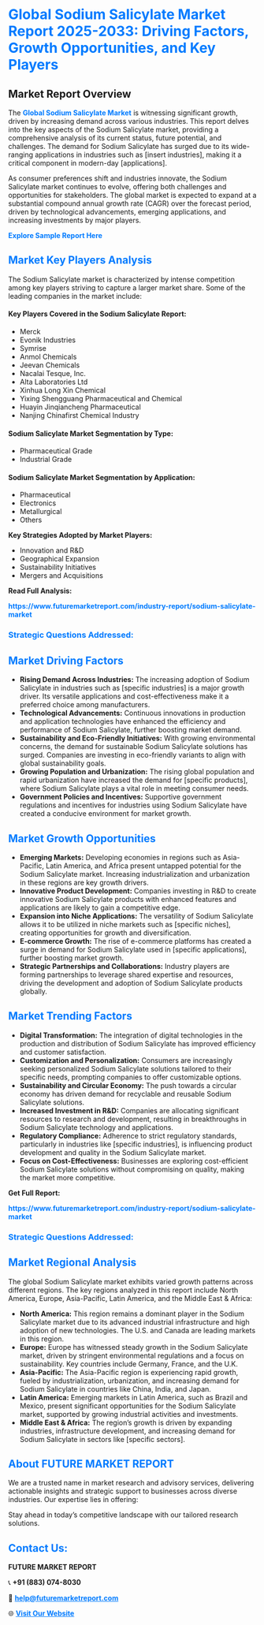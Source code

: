 <h1 style="color: #007BFF;">Global Sodium Salicylate Market Report 2025-2033: Driving Factors, Growth Opportunities, and Key Players</h1>

<section id="overview">
<h2>Market Report Overview</h2>
<p>The <a href="https://www.futuremarketreport.com/industry-report/sodium-salicylate-market" style="color: #007BFF; text-decoration: none;"><strong>Global Sodium Salicylate Market</strong></a> is witnessing significant growth, driven by increasing demand across various industries. This report delves into the key aspects of the Sodium Salicylate market, providing a comprehensive analysis of its current status, future potential, and challenges. The demand for Sodium Salicylate has surged due to its wide-ranging applications in industries such as [insert industries], making it a critical component in modern-day [applications].</p>
<p>As consumer preferences shift and industries innovate, the Sodium Salicylate market continues to evolve, offering both challenges and opportunities for stakeholders. The global market is expected to expand at a substantial compound annual growth rate (CAGR) over the forecast period, driven by technological advancements, emerging applications, and increasing investments by major players.</p>
</section>

<section id="overview">
<p><a href="https://www.futuremarketreport.com/request-sample/reportId=60387" style="color: #007BFF; text-decoration: none;"><strong>Explore Sample Report Here</strong></a></p>
</section>

<section id="key-players">
<h2 style="color: #007BFF;">Market Key Players Analysis</h2>
<p>The Sodium Salicylate market is characterized by intense competition among key players striving to capture a larger market share. Some of the leading companies in the market include:</p>
<h4>Key Players Covered in the Sodium Salicylate Report:</h4>
<ul><li>Merck</li><li>Evonik Industries</li><li>Symrise</li><li>Anmol Chemicals</li><li>Jeevan Chemicals</li><li>Nacalai Tesque, Inc.</li><li>Alta Laboratories Ltd</li><li>Xinhua Long Xin Chemical</li><li>Yixing Shengguang Pharmaceutical and Chemical</li><li>Huayin Jinqiancheng Pharmaceutical</li><li>Nanjing Chinafirst Chemical Industry</li></ul>
<h4>Sodium Salicylate Market Segmentation by Type:</h4>
<ul><li>Pharmaceutical Grade</li><li>Industrial Grade</li></ul>

<h4>Sodium Salicylate Market Segmentation by Application:</h4>
<ul><li>Pharmaceutical</li><li>Electronics</li><li>Metallurgical</li><li>Others</li></ul>
<p><strong>Key Strategies Adopted by Market Players:</strong></p>
<ul>
<li>Innovation and R&D</li>
<li>Geographical Expansion</li>
<li>Sustainability Initiatives</li>
<li>Mergers and Acquisitions</li>
</ul>
</section>

<section>
<p><strong>Read Full Analysis: </strong></p><a href="https://www.futuremarketreport.com/industry-report/sodium-salicylate-market" style="color: #007BFF; text-decoration: none;"><strong>https://www.futuremarketreport.com/industry-report/sodium-salicylate-market</strong></a>
<h3 style="color: #007BFF;">Strategic Questions Addressed:</h3>
</section>

<section id="driving-factors">
<h2 style="color: #007BFF;">Market Driving Factors</h2>
<ul>
<li><strong>Rising Demand Across Industries:</strong> The increasing adoption of Sodium Salicylate in industries such as [specific industries] is a major growth driver. Its versatile applications and cost-effectiveness make it a preferred choice among manufacturers.</li>
<li><strong>Technological Advancements:</strong> Continuous innovations in production and application technologies have enhanced the efficiency and performance of Sodium Salicylate, further boosting market demand.</li>
<li><strong>Sustainability and Eco-Friendly Initiatives:</strong> With growing environmental concerns, the demand for sustainable Sodium Salicylate solutions has surged. Companies are investing in eco-friendly variants to align with global sustainability goals.</li>
<li><strong>Growing Population and Urbanization:</strong> The rising global population and rapid urbanization have increased the demand for [specific products], where Sodium Salicylate plays a vital role in meeting consumer needs.</li>
<li><strong>Government Policies and Incentives:</strong> Supportive government regulations and incentives for industries using Sodium Salicylate have created a conducive environment for market growth.</li>
</ul>
</section>

<section id="growth-opportunities">
<h2 style="color: #007BFF;">Market Growth Opportunities</h2>
<ul>
<li><strong>Emerging Markets:</strong> Developing economies in regions such as Asia-Pacific, Latin America, and Africa present untapped potential for the Sodium Salicylate market. Increasing industrialization and urbanization in these regions are key growth drivers.</li>
<li><strong>Innovative Product Development:</strong> Companies investing in R&D to create innovative Sodium Salicylate products with enhanced features and applications are likely to gain a competitive edge.</li>
<li><strong>Expansion into Niche Applications:</strong> The versatility of Sodium Salicylate allows it to be utilized in niche markets such as [specific niches], creating opportunities for growth and diversification.</li>
<li><strong>E-commerce Growth:</strong> The rise of e-commerce platforms has created a surge in demand for Sodium Salicylate used in [specific applications], further boosting market growth.</li>
<li><strong>Strategic Partnerships and Collaborations:</strong> Industry players are forming partnerships to leverage shared expertise and resources, driving the development and adoption of Sodium Salicylate products globally.</li>
</ul>
</section>

<section id="trending-factors">
<h2 style="color: #007BFF;">Market Trending Factors</h2>
<ul>
<li><strong>Digital Transformation:</strong> The integration of digital technologies in the production and distribution of Sodium Salicylate has improved efficiency and customer satisfaction.</li>
<li><strong>Customization and Personalization:</strong> Consumers are increasingly seeking personalized Sodium Salicylate solutions tailored to their specific needs, prompting companies to offer customizable options.</li>
<li><strong>Sustainability and Circular Economy:</strong> The push towards a circular economy has driven demand for recyclable and reusable Sodium Salicylate solutions.</li>
<li><strong>Increased Investment in R&D:</strong> Companies are allocating significant resources to research and development, resulting in breakthroughs in Sodium Salicylate technology and applications.</li>
<li><strong>Regulatory Compliance:</strong> Adherence to strict regulatory standards, particularly in industries like [specific industries], is influencing product development and quality in the Sodium Salicylate market.</li>
<li><strong>Focus on Cost-Effectiveness:</strong> Businesses are exploring cost-efficient Sodium Salicylate solutions without compromising on quality, making the market more competitive.</li>
</ul>
</section>

<section>
<p><strong>Get Full Report: </strong></p><a href="https://www.futuremarketreport.com/industry-report/sodium-salicylate-market" style="color: #007BFF; text-decoration: none;"><strong>https://www.futuremarketreport.com/industry-report/sodium-salicylate-market</strong></a>
<h3 style="color: #007BFF;">Strategic Questions Addressed:</h3>
</section>


<section id="regional-analysis">
<h2 style="color: #007BFF;">Market Regional Analysis</h2>
<p>The global Sodium Salicylate market exhibits varied growth patterns across different regions. The key regions analyzed in this report include North America, Europe, Asia-Pacific, Latin America, and the Middle East & Africa:</p>
<ul>
<li><strong>North America:</strong> This region remains a dominant player in the Sodium Salicylate market due to its advanced industrial infrastructure and high adoption of new technologies. The U.S. and Canada are leading markets in this region.</li>
<li><strong>Europe:</strong> Europe has witnessed steady growth in the Sodium Salicylate market, driven by stringent environmental regulations and a focus on sustainability. Key countries include Germany, France, and the U.K.</li>
<li><strong>Asia-Pacific:</strong> The Asia-Pacific region is experiencing rapid growth, fueled by industrialization, urbanization, and increasing demand for Sodium Salicylate in countries like China, India, and Japan.</li>
<li><strong>Latin America:</strong> Emerging markets in Latin America, such as Brazil and Mexico, present significant opportunities for the Sodium Salicylate market, supported by growing industrial activities and investments.</li>
<li><strong>Middle East & Africa:</strong> The region’s growth is driven by expanding industries, infrastructure development, and increasing demand for Sodium Salicylate in sectors like [specific sectors].</li>
</ul>
</section>

<footer>
<h2 style="color: #007BFF;">About FUTURE MARKET REPORT</h2>
<p>We are a trusted name in market research and advisory services, delivering actionable insights and strategic support to businesses across diverse industries. Our expertise lies in offering:</p>

<p>Stay ahead in today’s competitive landscape with our tailored research solutions.</p>

<h2 style="color: #007BFF;">Contact Us:</h2>
<p><strong>FUTURE MARKET REPORT</strong></p>
<p>📞 <strong>+91 (883) 074-8030</strong></p>
<p>📧 <strong><a href="mailto:help@futuremarketreport.com" style="color: #007BFF;">help@futuremarketreport.com</a></strong></p>
<p>🌐 <strong><a href="https://www.futuremarketreport.com/" style="color: #007BFF;">Visit Our Website</a></strong></p>
</footer>
